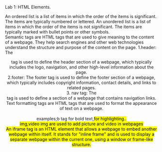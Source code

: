 Lab 1: HTML Elements.

An ordered list is a list of items in which the order of the items is significant. The items are typically numbered or lettered. 
An unordered list is a list of items in which the order of the items is not significant. The items are typically marked with bullet points or other symbols.<br>
Semantic tags are HTML tags that are used to give meaning to the content of a webpage. They help search engines and other web technologies understand the structure and purpose of the content on the page.
1.header: The <header> tag is used to define the header section of a webpage, which typically includes the logo, navigation, and other high-level information about the page.<br>
2.footer: The footer tag is used to define the footer section of a webpage, which typically includes copyright information, contact details, and links to related pages.<br>
3. nav tag: The <nav> tag is used to define a section of a webpage that contains navigation links.<br>
Text formatting tags are HTML tags that are used to format the appearance of text on a webpage.<br>\
examples;b tag for bold text,<mark>for highlighting..<br>
 img,video img are used to add picture and video in webpages<br>
An iframe tag is an HTML element that allows a webpage to embed another webpage within itself. It stands for "inline frame" and is used to display a separate webpage within the current one, using a window or frame-like structure.
